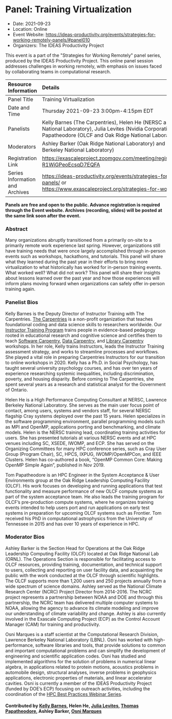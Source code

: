 # Panel: Training Virtualization

- Date: 2021-09-23
- Location: Online
- Event Website: https://ideas-productivity.org/events/strategies-for-working-remotely-panels/#panel010
- Organizers: The IDEAS Productivity Project
			   
This event is a part of the "Strategies for Working Remotely" 
panel series, produced by the IDEAS Productivity
Project.
This online panel session addresses challenges in working remotely, with emphasis on issues faced by collaborating teams in computational research.

Resource Information | Details
:--- | :---			   
Panel Title | Training Virtualization
Date and Time | Thursday 2021-09-23  3:00pm-4:15pm EDT 
Panelists | Kelly Barnes (The Carpentries), Helen He (NERSC and Lawrence Berkeley National Laboratory), Julia Levites (Nvidia Corporation), and Thomas Papatheodore (OLCF and Oak Ridge National Laboratory)
Moderators | Ashley Barker (Oak Ridge National Laboratory) and Osni Marques (Lawrence Berkeley National Laboratory)
Registration Link | 	<https://exascaleproject.zoomgov.com/meeting/register/vJItduChpzkrGhmO-R1WiGPeoEcsqD7EQFA>
Series Information and Archives | <https://ideas-productivity.org/events/strategies-for-working-remotely-panels/> or<br><https://www.exascaleproject.org/strategies-for-working-remotely/>

**Panels are free and open to the public. Advance registration is required through the Event website. Archives (recording, slides) will be posted at the same link soon after the event.**

### Abstract
Many organizations abruptly transitioned from a primarily on-site to a primarily remote work experience last spring.  However, organizations still have training needs that were once largely accomplished through in-person events such as workshops, hackathons, and tutorials.  This panel will share what they learned during the past year in their efforts to bring more virtualization to what historically has worked for in-person training events.  What worked well?  What did not work?  This panel will share their insights about lessons learned over the past year and how those  experiences will inform plans moving forward when organizations can safely offer in-person training again.

### Panelist Bios
Kelly Barnes is the Deputy Director of Instructor Training with The Carpentries. [The Carpentries](https://carpentries.org/) is a non-profit organization that teaches foundational coding and data science skills to researchers worldwide. Our [Instructor Training Program](https://carpentries.org/become-instructor/) trains people in evidence-based pedagogy rooted in educational research and cognitive science and certifies them to teach [Software Carpentry](https://software-carpentry.org/), [Data Carpentry](https://datacarpentry.org), and [Library Carpentry](https://librarycarpentry.org/) workshops. In her role, Kelly trains Instructors, leads the Instructor Training assessment strategy, and works to streamline processes and workflows. She played a vital role in preparing Carpentries Instructors for our transition to online workshops in 2020. Kelly has a Ph.D. in Social Psychology, has taught several university psychology courses, and has over ten years of experience researching systemic inequalities, including discrimination, poverty, and housing disparity. Before coming to The Carpentries, she spent several years as a research and statistical analyst for the Government of Ontario.

Helen He is a High Performance Computing Consultant at NERSC, Lawrence Berkeley National Laboratory. She serves as the main user focus point of contact, among users, systems and vendors staff, for several NERSC flagship Cray systems deployed over the past 15 years. Helen specializes in the software programming environment, parallel programming models such as MPI and OpenMP, applications porting and benchmarking, and climate models. Helen is the NERSC training lead, coordinating training activities for users. She has presented tutorials at various NERSC events and at HPC venues including SC, XSEDE, IWOMP, and ECP. She has served on the Organizing Committees for many HPC conference series, such as Cray User Group (Program Chair), SC, HPCS, IXPUG, IWOMP/OpenMPCon, and IEEE Clusters. Helen has co-authored a book, “OpenMP Common Core: Making OpenMP Simple Again”, published in Nov 2019.

Tom Papatheodore is an HPC Engineer in the System Acceptance &amp; User Environments group at the Oak Ridge Leadership Computing Facility (OLCF). His work focuses on developing and running applications that test functionality and measure performance of new OLCF compute systems as part of the system acceptance team. He also leads the training program for OLCF’s pre-production compute systems, where he organizes training events intended to help users port and run applications on early test systems in preparation for upcoming OLCF systems such as Frontier. Tom received his PhD in computational astrophysics from the University of Tennessee in 2015 and has over 10 years of experience in HPC.

### Moderator Bios
<!-- Panel 9 bio -->
Ashley Barker is the Section Head for Operations at the Oak Ridge Leadership Computing Facility (OLCF) located at Oak Ridge National Lab (ORNL). The Operations Section is responsible for facilitating access to OLCF resources, providing training, documentation, and technical support to users, collecting and reporting on user facility data, and acquainting the public with the work conducted at the OLCF through scientific highlights. The OLCF supports more than 1,200 users and 250 projects annually from a wide spectrum of science domains. Ashley served as the National Climate Research Center (NCRC) Project Director from 2014-2016. The NCRC project represents a partnership between NOAA and DOE and through this partnership, the NCRC team has delivered multiple computer systems to NOAA, allowing the agency to advance its climate modeling and improve our understanding of climate variability and change. Ashley is also currently involved in the Exascale Computing Project (ECP) as the Control Account Manager (CAM) for training and productivity.

<!-- Bio prior to 2021-05-20
Ashley Barker is the Group Leader for the User Assistance and Outreach
(UAO) team at the Oak Ridge Leadership Computing Facility (OLCF)
located at Oak Ridge National Lab (ORNL). UAO is responsible for
facilitating access to OLCF resources, providing training,
documentation, and technical support to users, collecting and
reporting on user facility data, and acquainting the public with the
work conducted at the OLCF through scientific highlights. The OLCF
supports more than 1,200 users and 250 projects annually from a wide
spectrum of science domains. Ashley served as the National Climate
Research Center (NCRC) Project Director from 2014-2016. The NCRC
project represents a partnership between NOAA and DOE and through this
partnership, the NCRC team has delivered multiple computer systems to
NOAA, allowing the agency to advance its climate modeling and improve
our understanding of climate variability and change. Ashley is also
currently involved in the Exascale Computing Project (ECP) as the
Control Account Manager (CAM) for training and productivity.
-->
Osni Marques is a staff scientist at the Computational Research Division, Lawrence Berkeley National Laboratory (LBNL). Osni has worked with high-performance, software libraries and tools, that provide solutions to common and important computational problems and can simplify the development of engineering and scientific application codes. Osni has studied and implemented algorithms for the solution of problems in numerical linear algebra, in applications related to protein motions, acoustics problems in automobile design, structural analyses, inverse problems in geophysics applications, electronic properties of materials, and linear accelerator cavities. Osni is currently a member of the IDEAS Productivity Project (funded by DOE’s ECP) focusing on outreach activities, including the coordination of the [HPC Best Practices Webinar Series](https://ideas-productivity.org/events).

#### Contributed by [Kelly Barnes](https://github.com/klbarnes20 "Kelly Barnes's GitHub Profile"), Helen He, [Julia Levites](https://github.com/jlevites "Julia Levites's GitHub Profile"), [Thomas Papatheodore](https://github.com/tom-papatheodore "Thomas Papatheodore's GitHub Profile"), Ashley Barker, [Osni Marques](https://github.com/tom-papatheodore "Osni Marques's GitHub Profile")

<!---
Publish: yes
Categories: skills
Topics: online learning
Level: 2
Prerequisites: default
Aggregate: none
--->
